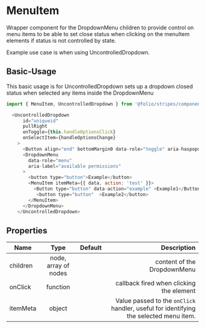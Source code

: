 # MenuItem
Wrapper component for the DropdownMenu children to provide control on menu items to be able to set close status when clicking on the menuItem elements if status is not controlled by state.

Example use case is when using UncontrolledDropdown.

## Basic-Usage
This basic usage is for UncontrolledDropdown sets up a dropdown closed status when selected  any items inside the DropdownMenu

```js
import { MenuItem, UncontrolledDropdown } from '@folio/stripes/components';

  <UncontrolledDropdown
      id="uniqueid"
      pullRight
      onToggle={this.handleOptionsClick}
      onSelectItem={handleOptionsChange}
    >
      <Button align="end" bottomMargin0 data-role="toggle" aria-haspopup="true" t>&#46;&#46;&#46;</Button>
      <DropdownMenu
        data-role="menu"
        aria-label="available permissions"
      >
        <button type="button">Example</button>
        <MenuItem itemMeta={{ data, action: 'test' }}>
          <Button type="button" data-action="example" >Example1</Button>
           <button type="button"  >Example2</button>
        </MenuItem>
      </DropdownMenu>
    </UncontrolledDropdown>
```

## Properties

| **Name**        | **Type**           | **Default**  | **Description**
| ------------- |:-------------:| -----:|------------:|
|children | node, array of nodes | |content of the DropdownMenu |
| onClick | function      |   |   callback fired when clicking the element|
| itemMeta | object      |   |   Value passed to the `onClick` handler, useful for identifying the selected menu item.  |
